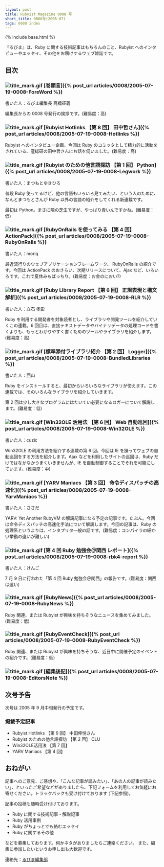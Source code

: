 ```yaml
---
layout: post
title: Rubyist Magazine 0008 号
short_title: 0008号(2005-07)
tags: 0008 index
---
```

{% include base.html %}


『るびま』は、Ruby に関する技術記事はもちろんのこと、Rubyist へのインタビューやエッセイ、その他をお届けするウェブ雑誌です。

## 目次

### ![title_mark.gif]({{site.baseurl}}/images/title_mark.gif) [巻頭言]({% post_url articles/0008/2005-07-19-0008-ForeWord %})

書いた人：るびま編集長 高橋征義

編集長からの 0008 号発行の挨拶です。(難易度：高)

### ![title_mark.gif]({{site.baseurl}}/images/title_mark.gif) [Rubyist Hotlinks 【第 8 回】 田中哲さん]({% post_url articles/0008/2005-07-19-0008-Hotlinks %})

Rubyist へのインタビュー企画。今回は Ruby のコミッタとして精力的に活動をされている、産総研の田中哲さんにお話を伺いました。(難易度：高)

### ![title_mark.gif]({{site.baseurl}}/images/title_mark.gif) [Rubyist のための他言語探訪 【第 1 回】 Python]({% post_url articles/0008/2005-07-19-0008-Legwork %})

書いた人：まつもとゆきひろ

普段 Ruby 使ってるけど、他の言語もいろいろ見てみたい、という人のために、なんとまつもとさんが Ruby 以外の言語の紹介をしてくれる新連載です。

最初は Python。まさに隣の芝生ですが、やっぱり青いんですかね。(難易度：低)

### ![title_mark.gif]({{site.baseurl}}/images/title_mark.gif) [RubyOnRails を使ってみる 【第 4 回】 ActionPack]({% post_url articles/0008/2005-07-19-0008-RubyOnRails %})

書いた人：moriq

最近流行りのウェブアプリケーションフレームワーク、 RubyOnRails の紹介です。今回は ActionPack のおさらい、次期リリースについて、Ajax など、いろいろです。これで夏休みもばっちり。(難易度：お金のにおい?)

### ![title_mark.gif]({{site.baseurl}}/images/title_mark.gif) [Ruby Library Report 【第 6 回】 正規表現と構文解析]({% post_url articles/0008/2005-07-19-0008-RLR %})

書いた人：立石 孝彰

Ruby を利用する開発者を対象読者とし、ライブラリや開発ツールを紹介していくこの連載。6 回目は、直接テキストデータやバイナリデータの処理コードを書くよりも、もっとわかりやすく書くためのツールやライブラリを紹介します。(難易度：高)

### ![title_mark.gif]({{site.baseurl}}/images/title_mark.gif) [標準添付ライブラリ紹介 【第 2 回】 Logger]({% post_url articles/0008/2005-07-19-0008-BundledLibraries %})

書いた人：西山

Ruby をインストールすると、最初からいろいろなライブラリが使えます。この連載では、そのいろんなライブラリを紹介していきます。

第 2 回は少し大きなプログラムにはたいてい必要になるロガーについて解説します。(難易度：低)

### ![title_mark.gif]({{site.baseurl}}/images/title_mark.gif) [Win32OLE 活用法 【第 6 回】 Web 自動巡回]({% post_url articles/0008/2005-07-19-0008-Win32OLE %})

書いた人：cuzic

Win32OLE の利用方法を紹介する連載の第 6 回。今回は IE を操ってウェブの自動巡回をする方法を紹介します。Ajax などを利用したサイトの巡回は、Ruby だけではなかなかうまくいきませんが、IE を自動制御することでそれを可能にしています。(難易度：中)

### ![title_mark.gif]({{site.baseurl}}/images/title_mark.gif) [YARV Maniacs 【第 3 回】 命令ディスパッチの高速化]({% post_url articles/0008/2005-07-19-0008-YarvManiacs %})

書いた人：ささだ

YARV: Yet Another RubyVM の解説記事になる予定の記事です。たぶん。今回は命令ディスパッチの高速化手法について解説します。今回の記事は、Ruby の処理系というよりは、インタプリタ一般の話です。(難易度：コンパイラの細かい挙動の違いが難しい)

### ![title_mark.gif]({{site.baseurl}}/images/title_mark.gif) [第 4 回 Ruby 勉強会＠関西 レポート]({% post_url articles/0008/2005-07-19-0008-rbk4-report %})

書いた人：けんご

7 月 9 日に行われた「第 4 回 Ruby 勉強会＠関西」の報告です。(難易度：関西は遠い)

### ![title_mark.gif]({{site.baseurl}}/images/title_mark.gif) [RubyNews]({% post_url articles/0008/2005-07-19-0008-RubyNews %})

Ruby 関連、または Rubyist が興味を持ちそうなニュースを集めてみました。(難易度：低)

### ![title_mark.gif]({{site.baseurl}}/images/title_mark.gif) [RubyEventCheck]({% post_url articles/0008/2005-07-19-0008-RubyEventCheck %})

Ruby 関連、または Rubyist が興味を持ちそうな、近日中に開催予定のイベントの紹介です。(難易度：低)

### ![title_mark.gif]({{site.baseurl}}/images/title_mark.gif) [編集後記]({% post_url articles/0008/2005-07-19-0008-EditorsNote %})

## 次号予告

次号は 2005 年 9 月中旬発行の予定です。

### 掲載予定記事

* Rubyist Hotlinks 【第 9 回】 中田伸悦さん
* Rubyist のための他言語探訪 【第 2 回】 CLU
* Win32OLE活用法 【第 7 回】
* YARV Maniacs 【第 4 回】


## おねがい

記事へのご意見、ご感想や、「こんな記事が読みたい」、「あの人の記事が読みたい」、といったご希望などがありましたら、下記フォームを利用してお気軽にお寄せください。トラックバックも受け付けております (下記参照)。

記事の投稿も随時受け付けております。

* Ruby に関する技術記事・解説記事
* Ruby 活用事例
* Ruby がちょっとでも絡むエッセイ
* Ruby に関するその他


などを募集しております。何かネタがありましたらご連絡ください。
また、編集に参加したいというお申し出も大歓迎です。

連絡先：[るびま編集部](mailto:magazine@ruby-no-kai.org)


